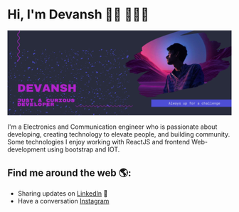 # Hi, I'm Devansh 👋🏾 👩🏾‍💻

<img src="https://raw.githubusercontent.com/Devansh252/Devansh252/master/Devansh.png" alt="banner that says Devansh developer">

I'm a Electronics and Communication engineer who is passionate about developing, creating technology to elevate people, and building community. Some technologies I enjoy working with ReactJS and frontend Web-development using bootstrap and IOT.


## Find me around the web 🌎:

- Sharing updates on <a href="https://www.linkedin.com/in/devansh-shukla-433956169/">LinkedIn</a> 💼
- Have a conversation  <a href="https://www.instagram.com/i.am.devansh/"> Instagram </a>
